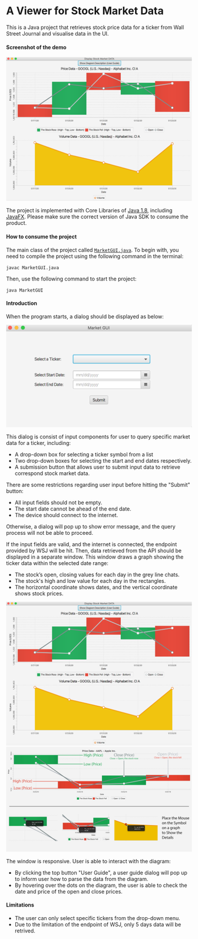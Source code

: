 # A Viewer for Stock Market Data
This is a Java project that retrieves stock price data for a ticker from Wall Street Journal and visualise data in the UI.

#### **Screenshot of the demo**

![Demo](/pics/Screenshot%20Demo.png)

The project is implemented with Core Libraries of [Java 1.8](https://www.oracle.com/java/technologies/javase/javase-jdk8-downloads.html), including [JavaFX](https://www.oracle.com/java/technologies/javase/javafx-overview.html). 
Please make sure the correct version of Java SDK to consume the product.

#### **How to consume the project**

The main class of the project called [`MarketGUI.java`](MarketGUI.java).
To begin with, you need to compile the project using the following command in the terminal:
```shell script
javac MarketGUI.java
```
Then, use the following command to start the project:
```shell script
java MarketGUI
```

#### **Introduction**

When the program starts, a dialog should be displayed as below:

![Dialog](/pics/Screenshot%20Dialog.png)

This dialog is consist of input components for user to query specific market data for a ticker, including:
- A drop-down box for selecting a ticker symbol from a list
- Two drop-down boxes for selecting the start and end dates respectively. 
- A submission button that allows user to submit input data to retrieve correspond stock market data.

There are some restrictions regarding user input before hitting the "Submit" button:
- All input fields should not be empty.
- The start date cannot be ahead of the end date.
- The device should connect to the internet.

Otherwise, a dialog will pop up to show error message, and the query process will not be able to proceed.

If the input fields are valid, and the internet is connected, the endpoint provided by WSJ will be hit. Then, data retrieved from the API should be displayed in a separate window. 
This window draws a graph showing the ticker data within the selected date range:
- The stock’s open, closing values for each day in the grey line chats.
- The stock's high and low value for each day in the rectangles.
- The horizontal coordinate shows dates, and the vertical coordinate shows stock prices.

![Demo](/pics/Screenshot%20Demo.png)
![Description](banner-sample.png)

The window is responsive. User is able to interact with the diagram:
- By clicking the top button "User Guide", a user guide dialog will pop up to inform user how to parse the data from the diagram.
- By hovering over the dots on the diagram, the user is able to check the date and price of the open and close prices.

#### **Limitations**

- The user can only select specific tickers from the drop-down menu.
- Due to the limitation of the endpoint of WSJ, only 5 days data will be retrived.
